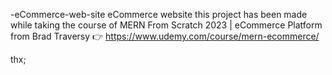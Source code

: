 -eCommerce-web-site
eCommerce website this project has been made while taking the course of MERN From Scratch 2023 | eCommerce Platform from Brad Traversy 👉 https://www.udemy.com/course/mern-ecommerce/

thx;

